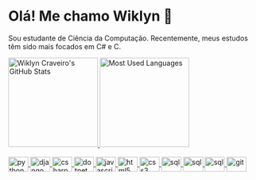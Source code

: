 # Olá! Me chamo Wiklyn 👋

Sou estudante de Ciência da Computação.
Recentemente, meus estudos têm sido mais focados em C# e C.

<div
  >
  <a href="https://github.com/Wiklyn"
  >
  <img
    height="180em"
    src="https://github-readme-stats.vercel.app/api?username=Wiklyn&show_icons=true&theme=midnight-purple"
    alt="Wiklyn Craveiro's GitHub Stats" />
  <img
    height="180em"
    src="https://github-readme-stats.vercel.app/api/top-langs/?username=Wiklyn&layout=compact&theme=midnight-purple"
    alt="Most Used Languages"/>
</div>
<br>
<div
  style="display: inline_block">
  <img
    align="center"
    alt="python"
    height="30"
    width="40"
    src="https://cdn.jsdelivr.net/gh/devicons/devicon@latest/icons/python/python-original.svg">
  <img
    align="center"
    alt="django"
    height="30"
    width="40"
    src="https://cdn.jsdelivr.net/gh/devicons/devicon@latest/icons/django/django-plain-wordmark.svg">
  <img
    align="center"
    alt="csharp"
    height="30"
    width="40"
    src="https://cdn.jsdelivr.net/gh/devicons/devicon@latest/icons/csharp/csharp-original.svg">
  <img
    align="center"
    alt="dotnet"
    height="30"
    width="40"
    src="https://cdn.jsdelivr.net/gh/devicons/devicon@latest/icons/dotnetcore/dotnetcore-original.svg">
  <img
    align="center"
    alt="javascript"
    height="30"
    width="40"
    src="https://cdn.jsdelivr.net/gh/devicons/devicon@latest/icons/javascript/javascript-original.svg">
  <img
    align="center"
    alt="html5"
    height="30"
    width="40"
    src="https://cdn.jsdelivr.net/gh/devicons/devicon@latest/icons/html5/html5-original.svg">
  <img
    align="center"
    alt="css3"
    height="30"
    width="40"
    src="https://cdn.jsdelivr.net/gh/devicons/devicon@latest/icons/css3/css3-original.svg">
  <img
    align="center"
    alt="sql"
    height="30"
    width="40"
    src="https://cdn.jsdelivr.net/gh/devicons/devicon@latest/icons/azuresqldatabase/azuresqldatabase-original.svg">
  <img
    align="center"
    alt="sql"
    height="30"
    width="40"
    src="https://cdn.jsdelivr.net/gh/devicons/devicon@latest/icons/postgresql/postgresql-plain-wordmark.svg">
  <img
    align="center"
    alt="sql"
    height="30"
    width="40"
    src="https://cdn.jsdelivr.net/gh/devicons/devicon@latest/icons/postman/postman-original.svg">
  <img
    align="center"
    alt="git"
    height="30"
    width="40"
    src="https://cdn.jsdelivr.net/gh/devicons/devicon@latest/icons/git/git-original.svg">
</div>
